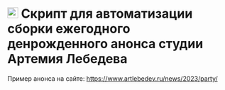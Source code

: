 # <img src="https://github.com/superVo1d/als-28-bot-frontend/blob/main/src/assets/media/favicons/favicon.ico" width="24" height="24" /> Скрипт для автоматизации сборки ежегодного денрожденного анонса студии Артемия Лебедева

Пример анонса на сайте: https://www.artlebedev.ru/news/2023/party/
